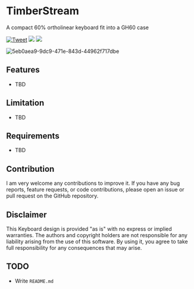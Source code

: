 # TimberStream
A compact 60% ortholinear keyboard fit into a GH60 case

[![Tweet](https://img.shields.io/twitter/url/http/shields.io.svg?style=social)](https://twitter.com/intent/tweet?text=TimberStream%20Foobar.&hashtags=Keyboard,Ortholinear&url=https://github.com/mikyk10/alfred-keepass) <img src="https://img.shields.io/github/last-commit/mikyk10/TimberStream"> <img src="https://img.shields.io/github/downloads/mikyk10/TimberStream/total">

![5eb0aea9-9dc9-471e-843d-44962f717dbe](https://user-images.githubusercontent.com/4987502/229085850-ff00d50f-7870-4583-8bd6-14ff64d83ad2.jpeg)

## Features

- TBD

## Limitation

- TBD

## Requirements

- TBD

## Contribution
I am very welcome any contributions to improve it. If you have any bug reports, feature requests, or code contributions, please open an issue or pull request on the GitHub repository.

## Disclaimer
This Keyboard design is provided "as is" with no express or implied warranties. The authors and copyright holders are not responsible for any liability arising from the use of this software. By using it, you agree to take full responsibility for any consequences that may arise.

## TODO
* Write `README.md`
